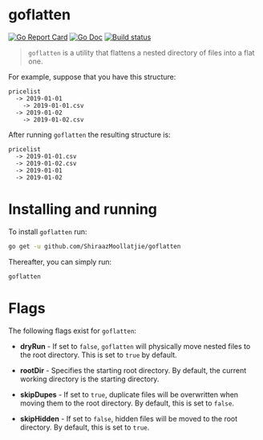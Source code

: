 # goflatten
[![Go Report Card](https://goreportcard.com/badge/github.com/ShiraazMoollatjie/goflatten?style=flat-square)](https://goreportcard.com/report/github.com/ShiraazMoollatjie/goflatten)
[![Go Doc](https://img.shields.io/badge/godoc-reference-blue.svg?style=flat-square)](http://godoc.org/github.com/ShiraazMoollatjie/goflatten)
[![Build status](https://ci.appveyor.com/api/projects/status/v0x22haovyo1y396/branch/master?svg=true)](https://ci.appveyor.com/project/ShiraazMoollatjie/goflatten/branch/master)

> `goflatten` is a utility that flattens a nested directory of files into a flat one. 

For example, suppose that you have this structure:

```
pricelist
  -> 2019-01-01
    -> 2019-01-01.csv
  -> 2019-01-02
    -> 2019-01-02.csv
```

After running `goflatten` the resulting structure is:

```
pricelist
  -> 2019-01-01.csv
  -> 2019-01-02.csv
  -> 2019-01-01
  -> 2019-01-02
```

# Installing and running

To install `goflatten` run:

```sh
go get -u github.com/ShiraazMoollatjie/goflatten
```

Thereafter, you can simply run:

```
goflatten
```

# Flags

The following flags exist for `goflatten`:

- **dryRun** - If set to `false`, `goflatten` will physically move nested files to the root directory. This is set to `true` by default.

- **rootDir** - Specifies the starting root directory. By default, the current working directory is the starting directory.

- **skipDupes** - If set to `true`, duplicate files will be overwritten when moving them to the root directory. By default, this is set to `false`.

- **skipHidden** - If set to `false`, hidden files will be moved to the root directory. By default, this is set to `true`.




